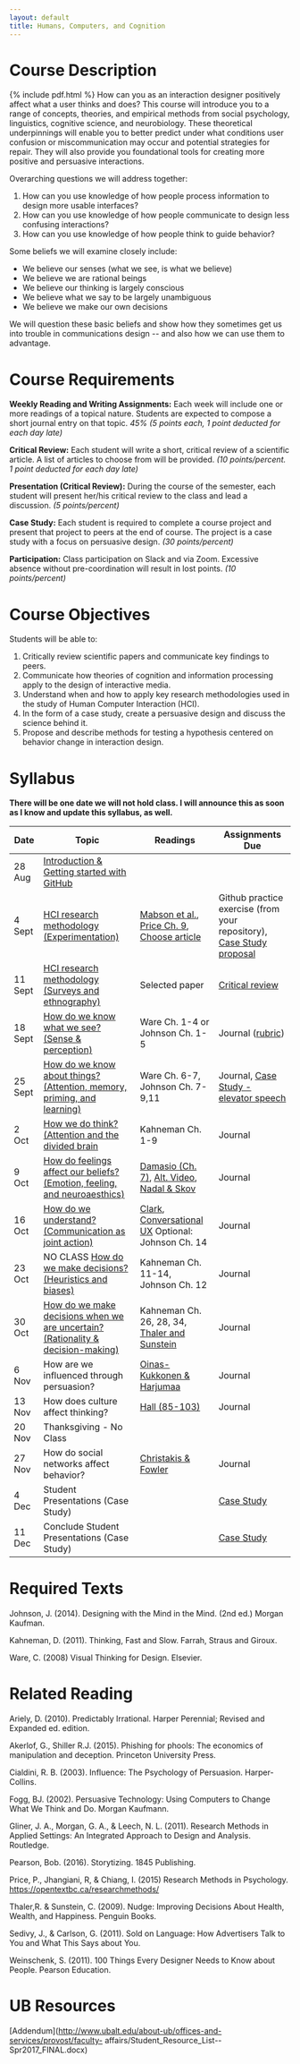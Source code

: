 ```yaml
---
layout: default
title: Humans, Computers, and Cognition
---
```

# <a name="desc"></a> Course Description
{% include pdf.html %}
How can you as an interaction designer positively affect what a user thinks and does?  This course will introduce you to a range of concepts, theories, and empirical methods from social psychology, linguistics, cognitive science, and neurobiology. These theoretical underpinnings will enable you to better predict under what conditions user confusion or miscommunication may occur and potential strategies for repair. They will also provide you foundational tools for creating more positive and persuasive interactions.

Overarching questions we will address together:

1. How can you use knowledge of how people process information to design more usable interfaces?
2. How can you use knowledge of how people communicate to design less confusing interactions?
3. How can you use knowledge of how people think to guide behavior?

Some beliefs we will examine closely include:

- We believe our senses (what we see, is what we believe)
- We believe we are rational beings
- We believe our thinking is largely conscious
- We believe what we say to be largely unambiguous
- We believe we make our own decisions

We will question these basic beliefs and show how they sometimes get us into trouble in communications design -- and also how we can use them to advantage.

# <a name="req"></a> Course Requirements

**Weekly Reading and Writing Assignments:** Each week will include one or more readings of a topical nature. Students are expected to compose a short journal entry on that topic. *45% (5 points each, 1 point deducted for each day late)*

**Critical Review:** Each student will write a short, critical review of a scientific article. A list of articles to choose from will be provided. *(10 points/percent. 1 point deducted for each day late)*

**Presentation (Critical Review):** During the course of the semester, each student will present her/his critical review to the class and lead a discussion. *(5 points/percent)*

**Case Study:** Each student is required to complete a course project and present that project to peers at the end of course. The project is a case study with a focus on persuasive design. *(30 points/percent)*

**Participation:** Class participation on Slack and via Zoom. Excessive absence without pre-coordination will result in lost points. *(10 points/percent)*

# <a name="obj"></a> Course Objectives

Students will be able to:

1. Critically review scientific papers and communicate key findings to peers.
2. Communicate how theories of cognition and information processing apply to the design of interactive media.
3. Understand when and how to apply key research methodologies used in the study of Human Computer Interaction (HCI).
4. In the form of a case study, create a persuasive design and discuss the science behind it.
5. Propose and describe methods for testing a hypothesis centered on behavior change in interaction design.

# <a name="syll"></a> Syllabus

**There will be one date we will not hold class. I will announce this as soon as I know and update this syllabus, as well.**

| Date | Topic | Readings | Assignments Due |
| --- | --- | --- | --- |
|  28 Aug | [Introduction & Getting started with GitHub](https://gitpitch.com/idia640/presentations/master?p=week01#/5) |    |   |
|  4 Sept  | [HCI research methodology (Experimentation)](https://gitpitch.com/idia640/presentations/master?p=week02) | [Mabson et al.](https://www.dropbox.com/s/pneg5f2glxz5yrr/WhatisDE.pdf?dl=0), [Price Ch. 9](https://www.dropbox.com/s/o8ka87rn4h8n35d/Research-Methods-in-Psychology.pdf?dl=0), [Choose article](https://github.com/idia640/course-materials/blob/master/schedule-presentations-2018.md) | Github practice exercise (from your repository), [Case Study proposal](https://github.com/idia640/course-materials/blob/master/case-study-proposal.md) |
|  11 Sept | [HCI research methodology (Surveys and ethnography)](https://gitpitch.com/idia640/presentations/master?p=week02)  | Selected  paper |  [Critical review](https://github.com/idia640/course-materials/blob/master/guidelines-critical-review.md) |
|  18 Sept | [How do we know what we see?  (Sense & perception)](https://gitpitch.com/idia640/presentations/master?p=week04) | Ware Ch. 1-4 or Johnson Ch. 1-5  | Journal ([rubric](https://github.com/idia640/course-materials/blob/master/weekly-rubric.md)) |
| 25 Sept | [How do we know about things? (Attention, memory, priming, and learning)](https://gitpitch.com/idia640/presentations/master?p=week05) | Ware Ch. 6-7, Johnson Ch. 7-9,11  | Journal, [Case Study - elevator speech](https://en.wikipedia.org/wiki/Elevator_pitch) |
| 2 Oct | [How we do think? (Attention and the divided brain](https://gitpitch.com/idia640/presentations/master?p=week06) | Kahneman Ch. 1-9 | Journal |
| 9 Oct | [How do feelings affect our beliefs? (Emotion, feeling, and neuroaesthics)](https://gitpitch.com/idia640/presentations/master?p=week07) | [Damasio (Ch. 7)](https://www.dropbox.com/s/lqcocb1rzeskzts/descartes-error_antonio-damasio.pdf?dl=0), [Alt. Video](https://youtu.be/IifXMd26gWE), [Nadal & Skov](https://www.dropbox.com/s/ja9btoozc6kxo33/Nadal2015.pdf?dl=0)  | Journal |
| 16 Oct | [How do we understand? (Communication as joint action)](https://gitpitch.com/idia640/presentations/master?p=week08) | [Clark](https://www.dropbox.com/s/g7a1kdeogz6a9l0/clark-language-use-1.pdf?dl=0), [Conversational UX](https://www.nytimes.com/interactive/2018/08/17/technology/alexa-siri-conversation.html) Optional: Johnson Ch. 14| Journal |
| 23 Oct |  NO CLASS [How do we make decisions? (Heuristics and biases)](https://gitpitch.com/idia640/presentations/master?p=week09)| Kahneman Ch. 11-14, Johnson Ch. 12 | Journal |
| 30 Oct | [How do we make decisions when we are uncertain? (Rationality & decision-making)](https://gitpitch.com/idia640/presentations/master?p=week09) | Kahneman Ch. 26, 28, 34, [Thaler and Sunstein](https://papers.ssrn.com/sol3/papers.cfm?abstract_id=1583509)  | Journal |
| 6 Nov | How are we influenced through persuasion? | [Oinas-Kukkonen & Harjumaa](https://www.researchgate.net/publication/220962680_A_Systematic_Framework_for_Designing_and_Evaluating_Persuasive_Systems) | Journal |
| 13 Nov  | How does culture affect thinking? | [Hall (85-103)](https://monoskop.org/images/6/60/Hall_Edward_T_Beyond_Culture.pdf) | Journal |
| 20 Nov | Thanksgiving - No Class |  |  |
| 27 Nov | How do social networks affect behavior? | [Christakis & Fowler](http://connectedthebook.com/pages/toc/chapter1.pdf)  | Journal |
|  4 Dec | Student Presentations (Case Study) |  | [Case Study](https://github.com/idia640/course-materials/blob/master/guidelines-case-study.md) |
|  11 Dec | Conclude Student Presentations (Case Study) |  | [Case Study](https://github.com/idia640/course-materials/blob/master/guidelines-case-study.md) |

# <a name="texts"></a> Required Texts

Johnson, J. (2014). Designing with the Mind in the Mind. (2nd ed.) Morgan Kaufman.

Kahneman, D. (2011). Thinking, Fast and Slow. Farrah, Straus and Giroux.

Ware, C. (2008) Visual Thinking for Design. Elsevier.

# <a name="related"></a> Related Reading

Ariely, D. (2010). Predictably Irrational. Harper Perennial; Revised and Expanded ed. edition.

Akerlof, G., Shiller R.J. (2015). Phishing for phools: The economics of manipulation and deception. Princeton University Press.

Cialdini, R. B. (2003). Influence: The Psychology of Persuasion. Harper-Collins.

Fogg, BJ. (2002). Persuasive Technology: Using Computers to Change What We Think and Do. Morgan Kaufmann.

Gliner, J. A., Morgan, G. A., & Leech, N. L. (2011). Research Methods in Applied Settings: An Integrated Approach to Design and Analysis. Routledge.

Pearson, Bob. (2016). Storytizing. 1845 Publishing.

Price, P.,  Jhangiani, R, & Chiang, I. (2015) Research Methods in Psychology. https://opentextbc.ca/researchmethods/

Thaler,R. & Sunstein, C. (2009). Nudge: Improving Decisions About Health, Wealth, and Happiness. Penguin Books.

Sedivy, J., & Carlson, G. (2011). Sold on Language: How Advertisers Talk to You and What This Says about You.

Weinschenk, S. (2011). 100 Things Every Designer Needs to Know about People. Pearson Education.

# UB Resources

[Addendum](http://www.ubalt.edu/about-ub/offices-and-services/provost/faculty- affairs/Student_Resource_List--Spr2017_FINAL.docx)

